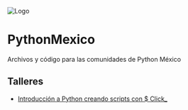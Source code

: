 ![Logo](https://user-images.githubusercontent.com/3845886/48257999-bd694000-e3d9-11e8-8287-c70ed2639515.png)

# PythonMexico

Archivos y código para las comunidades de Python México

## Talleres

- [Introducción a Python creando scripts con $ Click_](Introducción-a-Python-creando-scripts-con-Click/)
